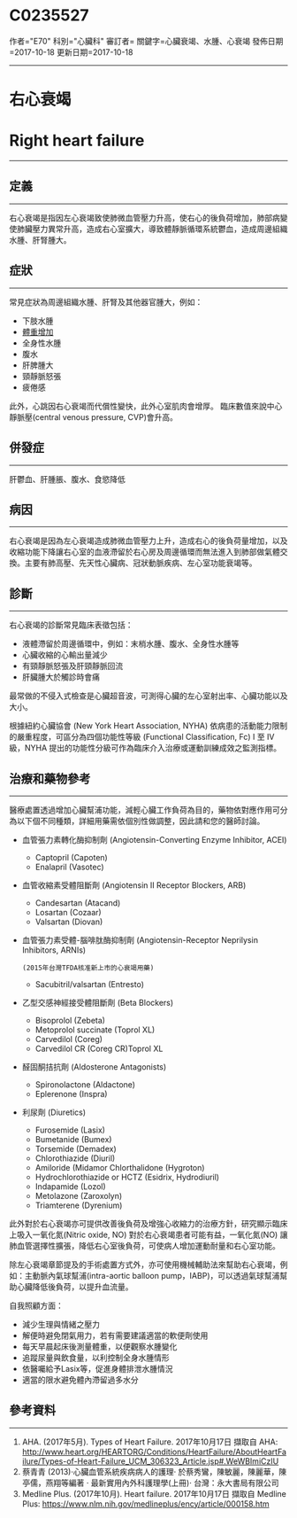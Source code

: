 # C0235527
作者="E70"
科別="心臟科"
審訂者=
關鍵字=心臟衰竭、水腫、心衰竭
發佈日期=2017-10-18
更新日期=2017-10-18

----------
# 右心衰竭
# Right heart failure 
----------
## 定義
----------

右心衰竭是指因左心衰竭致使肺微血管壓力升高，使右心的後負荷增加，肺部病變使肺臟壓力異常升高，造成右心室擴大，導致體靜脈循環系統鬱血，造成周邊組織水腫、肝腎腫大。

## 症狀
----------

常見症狀為周邊組織水腫、肝腎及其他器官腫大，例如：

- 下肢水腫
- [體重增加](C0043094)
- 全身性水腫
- 腹水
- 肝脾腫大
- 頸靜脈怒張
- 疲倦感

此外，心跳因右心衰竭而代償性變快，此外心室肌肉會增厚。
臨床數值來說中心靜脈壓(central venous pressure, CVP)會升高。

## 併發症
----------

肝鬱血、肝腫脹、腹水、食慾降低

## 病因
----------

右心衰竭是因為左心衰竭造成肺微血管壓力上升，造成右心的後負荷量增加，以及收縮功能下降讓右心室的血液滯留於右心房及周邊循環而無法進入到肺部做氣體交換。主要有肺高壓、先天性心臟病、冠狀動脈疾病、左心室功能衰竭等。

## 診斷
----------

右心衰竭的診斷常見臨床表徵包括：

- 液體滯留於周邊循環中，例如：末梢水腫、腹水、全身性水腫等
- 心臟收縮的心輸出量減少
- 有頸靜脈怒張及肝頸靜脈回流
- 肝臟腫大於觸診時會痛

最常做的不侵入式檢查是心臟超音波，可測得心臟的左心室射出率、心臟功能以及大小。

根據紐約心臟協會 (New York Heart Association, NYHA) 依病患的活動能力限制的嚴重程度，可區分為四個功能性等級 (Functional Classification, Fc) I 至 IV 級，NYHA 提出的功能性分級可作為臨床介入治療或運動訓練成效之監測指標。

## 治療和藥物參考
----------

醫療處置透過增加心臟幫浦功能，減輕心臟工作負荷為目的，藥物依對應作用可分為以下個不同種類，詳細用藥需依個別性做調整，因此請和您的醫師討論。

- 血管張力素轉化酶抑制劑 (Angiotensin-Converting Enzyme Inhibitor, ACEI)
  - Captopril (Capoten)
  - Enalapril (Vasotec)
- 血管收縮素受體阻斷劑 (Angiotensin II Receptor Blockers, ARB) 
  - Candesartan (Atacand)
  - Losartan (Cozaar)
  - Valsartan (Diovan)
- 血管張力素受體-腦啡肽酶抑制劑 (Angiotensin-Receptor Neprilysin Inhibitors, ARNIs)

      (2015年台灣TFDA核准新上市的心衰竭用藥)

  - Sacubitril/valsartan (Entresto)
- 乙型交感神經接受體阻斷劑 (Beta Blockers)
  - Bisoprolol (Zebeta)
  - Metoprolol succinate (Toprol XL)
  - Carvedilol (Coreg)
  - Carvedilol CR (Coreg CR)Toprol XL
- 醛固酮拮抗劑 (Aldosterone Antagonists)
  - Spironolactone (Aldactone)
  - Eplerenone (Inspra)
- 利尿劑 (Diuretics)
  - Furosemide (Lasix)
  - Bumetanide (Bumex)
  - Torsemide (Demadex)
  - Chlorothiazide (Diuril)
  - Amiloride (Midamor Chlorthalidone (Hygroton)
  - Hydrochlorothiazide or HCTZ (Esidrix, Hydrodiuril)
  - Indapamide (Lozol)
  - Metolazone (Zaroxolyn)
  - Triamterene (Dyrenium)

此外對於右心衰竭亦可提供改善後負荷及增強心收縮力的治療方針，研究顯示臨床上吸入一氧化氮(Nitric oxide, NO) 對於右心衰竭患者可能有益，一氧化氮(NO) 讓肺血管選擇性擴張，降低右心室後負荷，可使病人增加運動耐量和右心室功能。

除左心衰竭章節提及的手術處置方式外，亦可使用機械輔助法來幫助右心衰竭，例如：主動脈內氣球幫浦(intra-aortic balloon pump，IABP)，可以透過氣球幫浦幫助心臟降低後負荷，以提升血流量。

自我照顧方面：

- 減少生理與情緒之壓力 
- 解便時避免閉氣用力，若有需要建議適當的軟便劑使用
- 每天早晨起床後測量體重，以便觀察水腫變化
- 追蹤尿量與飲食量，以利控制全身水腫情形
- 依醫囑給予Lasix等，促進身體排泄水腫情況
- 適當的限水避免體內滯留過多水分
## 參考資料
----------
1. AHA. (2017年5月). Types of Heart Failure. 2017年10月17日 擷取自 AHA: http://www.heart.org/HEARTORG/Conditions/HeartFailure/AboutHeartFailure/Types-of-Heart-Failure_UCM_306323_Article.jsp#.WeWBImiCzIU
2. 蔡青青 (2013)‧心臟血管系統疾病病人的護理‧ 於蔡秀鸞，陳敏麗，陳麗華，陳亭儒，燕翔等編著 ‧ 最新實用內外科護理學(上冊)‧ 台灣：永大書局有限公司
3. Medline Plus. (2017年10月). Heart failure. 2017年10月17日 擷取自 Medline Plus: 
  https://www.nlm.nih.gov/medlineplus/ency/article/000158.htm

